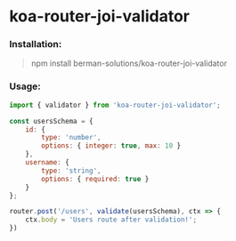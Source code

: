 # koa-router-joi-validator

### Installation:
> npm install berman-solutions/koa-router-joi-validator

### Usage:
```javascript
import { validator } from 'koa-router-joi-validator';

const usersSchema = {
    id: {
        type: 'number',
        options: { integer: true, max: 10 }
    },
    username: {
        type: 'string',
        options: { required: true }
    }
};

router.post('/users', validate(usersSchema), ctx => {
    ctx.body = 'Users route after validation!';
})
```
